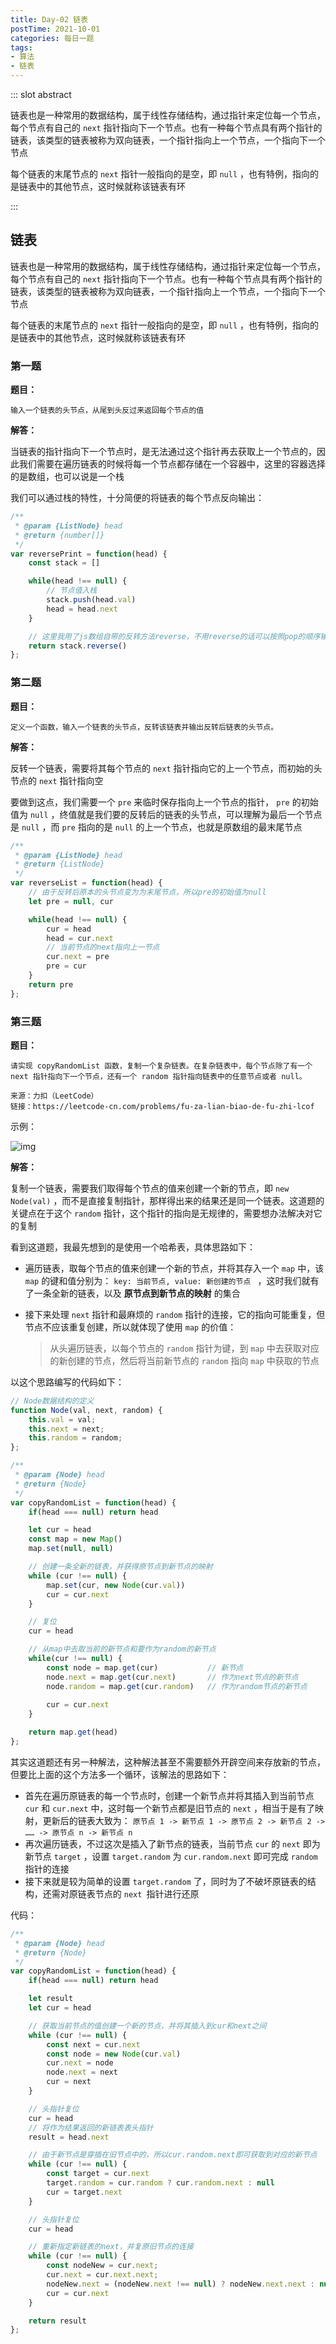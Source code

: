 ```yaml
---
title: Day-02 链表
postTime: 2021-10-01
categories: 每日一题
tags:
- 算法
- 链表
---
```


::: slot abstract

链表也是一种常用的数据结构，属于线性存储结构，通过指针来定位每一个节点，每个节点有自己的 `next` 指针指向下一个节点。也有一种每个节点具有两个指针的链表，该类型的链表被称为双向链表，一个指针指向上一个节点，一个指向下一个节点

每个链表的末尾节点的 `next` 指针一般指向的是空，即 `null` ，也有特例，指向的是链表中的其他节点，这时候就称该链表有环

:::

## 链表

链表也是一种常用的数据结构，属于线性存储结构，通过指针来定位每一个节点，每个节点有自己的 `next` 指针指向下一个节点。也有一种每个节点具有两个指针的链表，该类型的链表被称为双向链表，一个指针指向上一个节点，一个指向下一个节点

每个链表的末尾节点的 `next` 指针一般指向的是空，即 `null` ，也有特例，指向的是链表中的其他节点，这时候就称该链表有环



### 第一题

**题目：**

~~~
输入一个链表的头节点，从尾到头反过来返回每个节点的值
~~~



**解答：**

当链表的指针指向下一个节点时，是无法通过这个指针再去获取上一个节点的，因此我们需要在遍历链表的时候将每一个节点都存储在一个容器中，这里的容器选择的是数组，也可以说是一个栈

我们可以通过栈的特性，十分简便的将链表的每个节点反向输出：

~~~js
/**
 * @param {ListNode} head
 * @return {number[]}
 */
var reversePrint = function(head) {
    const stack = []

    while(head !== null) {
        // 节点值入栈
        stack.push(head.val)
        head = head.next
    }

    // 这里我用了js数组自带的反转方法reverse，不用reverse的话可以按照pop的顺序输出
    return stack.reverse()
};
~~~



### 第二题

**题目：**

~~~
定义一个函数，输入一个链表的头节点，反转该链表并输出反转后链表的头节点。
~~~



**解答：**

反转一个链表，需要将其每个节点的 `next` 指针指向它的上一个节点，而初始的头节点的 `next` 指针指向空

要做到这点，我们需要一个 `pre` 来临时保存指向上一个节点的指针， `pre` 的初始值为 `null` ，终值就是我们要的反转后的链表的头节点，可以理解为最后一个节点是 `null` ，而 `pre` 指向的是 `null` 的上一个节点，也就是原数组的最末尾节点

~~~js
/**
 * @param {ListNode} head
 * @return {ListNode}
 */
var reverseList = function(head) {
    // 由于反转后原本的头节点变为为末尾节点，所以pre的初始值为null
    let pre = null, cur

    while(head !== null) {
        cur = head
        head = cur.next
        // 当前节点的next指向上一节点
        cur.next = pre
        pre = cur
    }
    return pre
};
~~~



### 第三题

**题目：**

~~~
请实现 copyRandomList 函数，复制一个复杂链表。在复杂链表中，每个节点除了有一个 next 指针指向下一个节点，还有一个 random 指针指向链表中的任意节点或者 null。

来源：力扣（LeetCode）
链接：https://leetcode-cn.com/problems/fu-za-lian-biao-de-fu-zhi-lcof
~~~

示例：

![img](http://upyun.cavalheiro.cn/images/e1.png)



**解答：**

复制一个链表，需要我们取得每个节点的值来创建一个新的节点，即 `new Node(val)` ，而不是直接复制指针，那样得出来的结果还是同一个链表。这道题的关键点在于这个 `random` 指针，这个指针的指向是无规律的，需要想办法解决对它的复制

看到这道题，我最先想到的是使用一个哈希表，具体思路如下：

- 遍历链表，取每个节点的值来创建一个新的节点，并将其存入一个 `map` 中，该 `map` 的键和值分别为： `key: 当前节点, value: 新创建的节点 ` ，这时我们就有了一条全新的链表，以及 **原节点到新节点的映射** 的集合

- 接下来处理 `next` 指针和最麻烦的 `random` 指针的连接，它的指向可能重复，但节点不应该重复创建，所以就体现了使用 `map` 的价值：

  > 从头遍历链表，以每个节点的 `random` 指针为键，到 `map` 中去获取对应的新创建的节点，然后将当前新节点的 `random` 指向 `map` 中获取的节点

以这个思路编写的代码如下：

~~~js
// Node数据结构的定义
function Node(val, next, random) {
    this.val = val;
    this.next = next;
    this.random = random;
};

/**
 * @param {Node} head
 * @return {Node}
 */
var copyRandomList = function(head) {
    if(head === null) return head

    let cur = head
    const map = new Map()
    map.set(null, null)

    // 创建一条全新的链表，并获得原节点到新节点的映射
    while (cur !== null) {
        map.set(cur, new Node(cur.val))
        cur = cur.next
    }

    // 复位
    cur = head

    // 从map中去取当前的新节点和要作为random的新节点
    while(cur !== null) {
        const node = map.get(cur)			// 新节点
        node.next = map.get(cur.next)		// 作为next节点的新节点
        node.random = map.get(cur.random)	// 作为random节点的新节点
        
        cur = cur.next
    }

    return map.get(head)
};
~~~



其实这道题还有另一种解法，这种解法甚至不需要额外开辟空间来存放新的节点，但要比上面的这个方法多一个循环，该解法的思路如下：

- 首先在遍历原链表的每一个节点时，创建一个新节点并将其插入到当前节点 `cur` 和 `cur.next` 中，这时每一个新节点都是旧节点的 `next` ，相当于是有了映射，更新后的链表大致为： `原节点 1 -> 新节点 1 -> 原节点 2 -> 新节点 2 -> …… -> 原节点 n -> 新节点 n` 
-  再次遍历链表，不过这次是插入了新节点的链表，当前节点 `cur` 的 `next` 即为新节点 `target` ，设置 `target.random` 为 `cur.random.next` 即可完成 `random` 指针的连接
- 接下来就是较为简单的设置 `target.random` 了，同时为了不破坏原链表的结构，还需对原链表节点的 `next `指针进行还原

代码：

~~~js
/**
 * @param {Node} head
 * @return {Node}
 */
var copyRandomList = function(head) {
    if(head === null) return head

    let result
    let cur = head

    // 获取当前节点的值创建一个新的节点，并将其插入到cur和next之间
    while (cur !== null) {
        const next = cur.next
        const node = new Node(cur.val)
        cur.next = node
        node.next = next
        cur = next
    }

    // 头指针复位
    cur = head
    // 将作为结果返回的新链表表头指针
    result = head.next

    // 由于新节点是穿插在旧节点中的，所以cur.random.next即可获取到对应的新节点
    while (cur !== null) {
        const target = cur.next
        target.random = cur.random ? cur.random.next : null
        cur = target.next
    }

    // 头指针复位
    cur = head

    // 重新指定新链表的next，并复原旧节点的连接
    while (cur !== null) {
        const nodeNew = cur.next;
        cur.next = cur.next.next;
        nodeNew.next = (nodeNew.next !== null) ? nodeNew.next.next : null;
        cur = cur.next
    }

    return result
};
~~~

